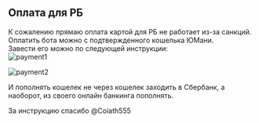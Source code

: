 ## Оплата для РБ
К сожалению прямаю оплата картой для РБ не работает из-за санкций.  
Оплатить бота можно с подтвержденного кошелька ЮМани.  
Завести его можно по следующей инструкции:  
![payment1](img/payment/1.png)

![payment2](img/payment/2.png)

И пополнять кошелек не через кошелек заходить в Сбербанк,  а наоборот,  из своего онлайн банкинга пополнять.

За инструкцию спасибо @Coiath555
